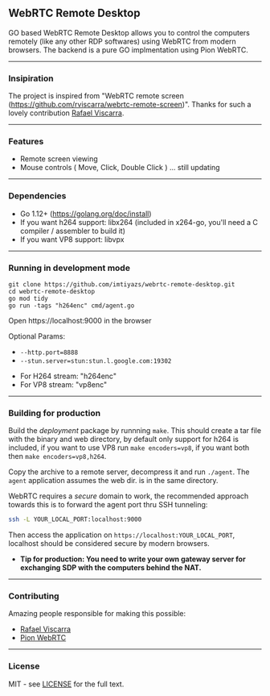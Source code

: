 ## WebRTC Remote Desktop

GO based WebRTC Remote Desktop allows you to control the computers remotely (like any other RDP softwares) using WebRTC from modern browsers. The backend is a pure GO implmentation using Pion WebRTC.

<hr>

### Insipiration

The project is inspired from "WebRTC remote screen (https://github.com/rviscarra/webrtc-remote-screen)". Thanks for such a lovely contribution <a href="https://github.com/rviscarra">Rafael Viscarra</a>.

<hr>

### Features

* Remote screen viewing
* Mouse controls ( Move, Click, Double Click )
... still updating

<hr>

### Dependencies

- Go 1.12+ (https://golang.org/doc/install)
- If you want h264 support: libx264 (included in x264-go, you'll need a C compiler / assembler to build it)
- If you want VP8 support: libvpx

<hr>

### Running in development mode

```
git clone https://github.com/imtiyazs/webrtc-remote-desktop.git
cd webrtc-remote-desktop
go mod tidy
go run -tags "h264enc" cmd/agent.go
```

Open https://localhost:9000 in the browser

Optional Params:
* ```--http.port=8888```
* ```--stun.server=stun:stun.l.google.com:19302```

- For H264 stream: "h264enc"
- For VP8 stream: "vp8enc"

<hr>

### Building for production
Build the _deployment_ package by runnning `make`. This should create a tar file with the 
binary and web directory, by default only support for h264 is included, if you want to use VP8 run `make encoders=vp8`, if you want both then `make encoders=vp8,h264`.

Copy the archive to a remote server, decompress it and run `./agent`. The `agent` application assumes the web dir. is in the same directory. 

WebRTC requires a _secure_ domain to work, the recommended approach towards this is to forward the agent port thru SSH tunneling:

```bash
ssh -L YOUR_LOCAL_PORT:localhost:9000 
```

Then access the application on `https://localhost:YOUR_LOCAL_PORT`, localhost should be considered 
secure by modern browsers.

* <b>Tip for production: You need to write your own gateway server for exchanging SDP with the computers behind the NAT.</b>

<hr>

### Contributing
Amazing people responsible for making this possible:
* <a href="https://github.com/rviscarra">Rafael Viscarra</a>
* <a href="https://github.com/pion/webrtc">Pion WebRTC</a>

<hr>

### License

MIT - see [LICENSE](LICENSE) for the full text.
